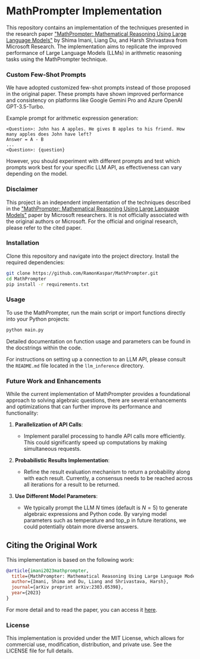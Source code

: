 # MathPrompter Implementation

This repository contains an implementation of the techniques presented in the research paper ["MathPrompter: Mathematical Reasoning Using Large Language Models"](https://arxiv.org/abs/2303.05398) by Shima Imani, Liang Du, and Harsh Shrivastava from Microsoft Research. The implementation aims to replicate the improved performance of Large Language Models (LLMs) in arithmetic reasoning tasks using the MathPrompter technique.

### Custom Few-Shot Prompts

We have adopted customized few-shot prompts instead of those proposed in the original paper. These prompts have shown improved performance and consistency on platforms like Google Gemini Pro and Azure OpenAI GPT-3.5-Turbo.

Example prompt for arithmetic expression generation:

```plaintext
<Question>: John has A apples. He gives B apples to his friend. How many apples does John have left?
Answer = A - B
...
<Question>: {question}
```

However, you should experiment with different prompts and test which prompts work best for your specific LLM API, as effectiveness can vary depending on the model.

### Disclaimer

This project is an independent implementation of the techniques described in the ["MathPrompter: Mathematical Reasoning Using Large Language Models"](https://arxiv.org/abs/2303.05398) paper by Microsoft researchers. It is not officially associated with the original authors or Microsoft. For the official and original research, please refer to the cited paper.

### Installation

Clone this repository and navigate into the project directory. Install the required dependencies:

```bash
git clone https://github.com/RamonKaspar/MathPrompter.git
cd MathPrompter
pip install -r requirements.txt
```

### Usage

To use the MathPrompter, run the main script or import functions directly into your Python projects:

```bash
python main.py
```

Detailed documentation on function usage and parameters can be found in the docstrings within the code.

For instructions on setting up a connection to an LLM API, please consult the `README.md` file located in the `llm_inference` directory.

### Future Work and Enhancements

While the current implementation of MathPrompter provides a foundational approach to solving algebraic questions, there are several enhancements and optimizations that can further improve its performance and functionality:

1. **Parallelization of API Calls**:

   - Implement parallel processing to handle API calls more efficiently. This could significantly speed up computations by making simultaneous requests.

2. **Probabilistic Results Implementation**:

   - Refine the result evaluation mechanism to return a probability along with each result. Currently, a consensus needs to be reached across all iterations for a result to be returned.

3. **Use Different Model Parameters**:
   - We typically prompt the LLM $N$ times (default is $N=5$) to generate algebraic expressions and Python code. By varying model parameters such as temperature and top_p in future iterations, we could potentially obtain more diverse answers.

## Citing the Original Work

This implementation is based on the following work:

```bibtex
@article{imani2023mathprompter,
  title={MathPrompter: Mathematical Reasoning Using Large Language Models},
  author={Imani, Shima and Du, Liang and Shrivastava, Harsh},
  journal={arXiv preprint arXiv:2303.05398},
  year={2023}
}
```

For more detail and to read the paper, you can access it [here](https://arxiv.org/abs/2303.05398).

### License

This implementation is provided under the MIT License, which allows for commercial use, modification, distribution, and private use. See the LICENSE file for full details.
